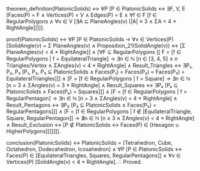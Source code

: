 theorem_definition(PlatonicSolids) ↔
∀P [P ∈ PlatonicSolids ↔ ∃F, V, E [Faces(P) = F ∧ Vertices(P) = V ∧ Edges(P) = E ∧ ∀f ∈ F [f ∈ RegularPolygons ∧ ∀v ∈ V [∃A ⊆ PlaneAngles(v) [|A| ≥ 3 ∧ ΣA < 4 × RightAngle]]]]].

proof(PlatonicSolids) ↔
∀P [P ∈ PlatonicSolids →
∀v ∈ Vertices(P) [SolidAngle(v) = Σ PlaneAngles(v) ∧
Proposition_21(SolidAngle(v)) ↔ [Σ PlaneAngles(v) < 4 × RightAngle]]
∧
[∀F ⊆ RegularPolygons [[
F = [f ∈ RegularPolygons | f = EquilateralTriangle] →
∃n ∈ ℕ [n ∈ [3, 4, 5] ∧ n Triangles/Vertex ∧ ΣAngles(v) < 4 × RightAngle] ∧
Result_Triangles ↔ ∃P₁, P₂, P₃ [P₁, P₂, P₃ ⊆ PlatonicSolids ∧ Faces(P₁) = Faces(P₂) = Faces(P₃) = EquilateralTriangles]]]
∧
[F = [f ∈ RegularPolygons | f = Square] →
∃n ∈ ℕ [n = 3 ∧ ΣAngles(v) = 3 × RightAngle] ∧
Result_Squares ↔ ∃P₄ [P₄ ⊆ PlatonicSolids ∧ Faces(P₄) = Squares]]]
∧
[F = [f ∈ RegularPolygons | f = RegularPentagon] →
∃n ∈ ℕ [n = 3 ∧ ΣAngles(v) < 4 × RightAngle] ∧
Result_Pentagons ↔ ∃P₅ [P₅ ⊆ PlatonicSolids ∧ Faces(P₅) = RegularPentagons]]]
∧
[F = [f ∈ RegularPolygons | f ∉ [EquilateralTriangle, Square, RegularPentagon]] →
∄n ∈ ℕ [n ≥ 3 ∧ ΣAngles(v) < 4 × RightAngle] ∧
Result_Exclusion ↔ [P ∉ PlatonicSolids ↔ Faces(P) ∈ [Hexagon ∪ HigherPolygons]]]]]]].

conclusion(PlatonicSolids) ↔
PlatonicSolids = [Tetrahedron, Cube, Octahedron, Dodecahedron, Icosahedron]
∧ ∀P [P ∈ PlatonicSolids ↔ Faces(P) ∈ [EquilateralTriangles, Squares, RegularPentagons]]
∧ ∀v ∈ Vertices(P) [SolidAngle(v) < 4 × RightAngle].
∴ Proved.